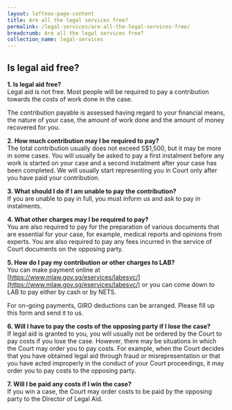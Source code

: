 ```yaml
---
layout: leftnav-page-content
title: Are all the legal services free?
permalink: /legal-services/are-all-the-legal-services-free/
breadcrumb: Are all the legal services free?
collection_name: legal-services
---
```


Is legal aid free?
---

**1. Is legal aid free?**<br>
Legal aid is not free. Most people will be required to pay a contribution towards the costs of work done in the case. 

The contribution payable is assessed having regard to your financial means, the nature of your case, the amount of work done and the amount of money recovered for you.

**2. How much contribution may I be required to pay?**<br>
The total contribution usually does not exceed S$1,500, but it may be more in some cases. You will usually be asked to pay a first instalment before any work is started on your case and a second instalment after your case has been completed. We will usually start representing you in Court only after you have paid your contribution.

**3. What should I do if I am unable to pay the contribution?**<br>
If you are unable to pay in full, you must inform us and ask to pay in instalments.

**4. What other charges may I be required to pay?**<br>
You are also required to pay for the preparation of various documents that are essential for your case, for example, medical reports and opinions from experts. You are also required to pay any fees incurred in the service of Court documents on the opposing party.

**5. How do I pay my contribution or other charges to LAB?**<br>
You can make payment online at [https://www.mlaw.gov.sg/eservices/labesvc/](https://www.mlaw.gov.sg/eservices/labesvc/) or you can come down to LAB to pay either by cash or by NETS.

For on-going payments, GIRO deductions can be arranged. Please fill up this form and send it to us.

**6. Will I have to pay the costs of the opposing party if I lose the case?**<br>
If legal aid is granted to you, you will usually not be ordered by the Court to pay costs if you lose the case. However, there may be situations in which the Court may order you to pay costs. For example, when the Court decides that you have obtained legal aid through fraud or misrepresentation or that you have acted improperly in the conduct of your Court proceedings, it may order you to pay costs to the opposing party.

**7. Will I be paid any costs if I win the case?**<br>
If you win a case, the Court may order costs to be paid by the opposing party to the Director of Legal Aid.
